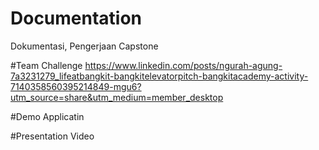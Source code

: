 # Documentation
Dokumentasi, Pengerjaan Capstone

#Team Challenge
https://www.linkedin.com/posts/ngurah-agung-7a3231279_lifeatbangkit-bangkitelevatorpitch-bangkitacademy-activity-7140358560395214849-mgu6?utm_source=share&utm_medium=member_desktop

#Demo Applicatin

#Presentation Video
